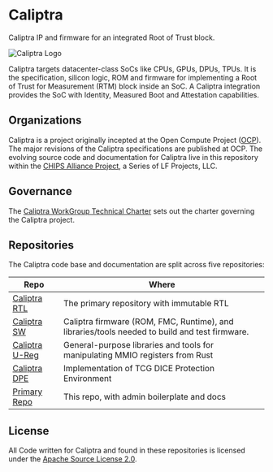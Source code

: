 # Caliptra
Caliptra IP and firmware for an integrated Root of Trust block.

![Caliptra Logo](doc/Caliptra_Logo_large.png)

Caliptra targets datacenter-class SoCs like CPUs, GPUs, DPUs, TPUs. It is the
specification, silicon logic, ROM and firmware for implementing a Root of Trust
for Measurement (RTM) block inside an SoC. A Caliptra integration provides the
SoC with Identity, Measured Boot and Attestation capabilities.

## Organizations

Caliptra is a project originally incepted at the Open Compute Project
([OCP](https://www.opencompute.org/)).  The major revisions of the Caliptra
specifications are published at OCP. The evolving source code and documentation
for Caliptra live in this repository within the [CHIPS Alliance
Project](https://chipsalliance.org/), a Series of LF Projects, LLC.

## Governance

The [Caliptra WorkGroup Technical Charter](Caliptra_WG_Technical_Charter.md)
sets out the charter governing the Caliptra project.

## Repositories

The Caliptra code base and documentation are split across five repositories:

| Repo | Where |
| -- | -- |
| [Caliptra RTL](https://github.com/chipsalliance/caliptra-rtl) | The primary repository with immutable RTL |
| [Caliptra SW](https://github.com/chipsalliance/caliptra-sw) | Caliptra firmware (ROM, FMC, Runtime), and libraries/tools needed to build and test firmware. |
| [Caliptra U-Reg](https://github.com/chipsalliance/caliptra-ureg) | General-purpose libraries and tools for manipulating MMIO registers from Rust|
| [Caliptra DPE](https://github.com/chipsalliance/caliptra-dpe) | Implementation of TCG DICE Protection Environment |
| [Primary Repo](https://github.com/chipsalliance/caliptra) | This repo, with admin boilerplate and docs |

## License

All Code written for Caliptra and found in these repositories is licensed under
the [Apache Source License 2.0](LICENSE).
